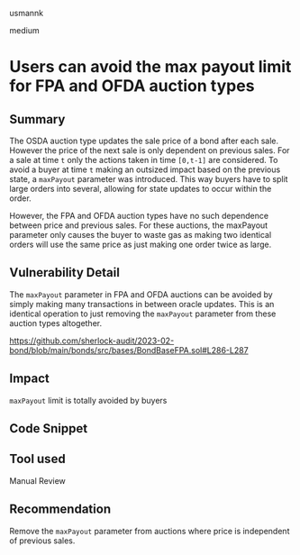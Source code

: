 usmannk

medium

# Users can avoid the max payout limit for FPA and OFDA auction types

## Summary

The OSDA auction type updates the sale price of a bond after each sale. However the price of the next sale is only dependent on previous sales. For a sale at time `t` only the actions taken in time `[0,t-1]` are considered. To avoid a buyer at time `t` making an outsized impact based on the previous state, a `maxPayout` parameter was introduced.  This way buyers have to split large orders into several, allowing for state updates to occur within the order.

However, the FPA and OFDA auction types have no such dependence between price and previous sales. For these auctions, the maxPayout parameter only causes the buyer to waste gas as making two identical orders will use the same price as just making one order twice as large.

## Vulnerability Detail

The `maxPayout` parameter in FPA and OFDA auctions can be avoided by simply making many transactions in between oracle updates. This is an identical operation to just removing the `maxPayout` parameter from these auction types altogether.

https://github.com/sherlock-audit/2023-02-bond/blob/main/bonds/src/bases/BondBaseFPA.sol#L286-L287

## Impact

`maxPayout` limit is totally avoided by buyers

## Code Snippet

## Tool used

Manual Review

## Recommendation

Remove the `maxPayout` parameter from auctions where price is independent of previous sales.